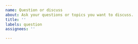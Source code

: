 ```yaml
---
name: Question or discuss
about: Ask your questions or topics you want to discuss.
title: ''
labels: question
assignees: ''

---
```



